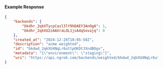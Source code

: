 <!-- Code generated for API Clients. DO NOT EDIT. -->

#### Example Response

```json
{
	"backends": {
		"bkdhr_2qkXTycpCasl3lY9hDAEY3AnOgA": 1,
		"bkdhr_2qkXU2zAAXraLOL1jsA4qSovajq": 0
	},
	"created_at": "2024-12-26T10:05:58Z",
	"description": "acme weighted",
	"id": "bkdwd_2qkXU4NqLr6uttpOKDtJXndBOgv",
	"metadata": "{\"environment\": \"staging\"}",
	"uri": "https://api.ngrok.com/backends/weighted/bkdwd_2qkXU4NqLr6uttpOKDtJXndBOgv"
}
```
